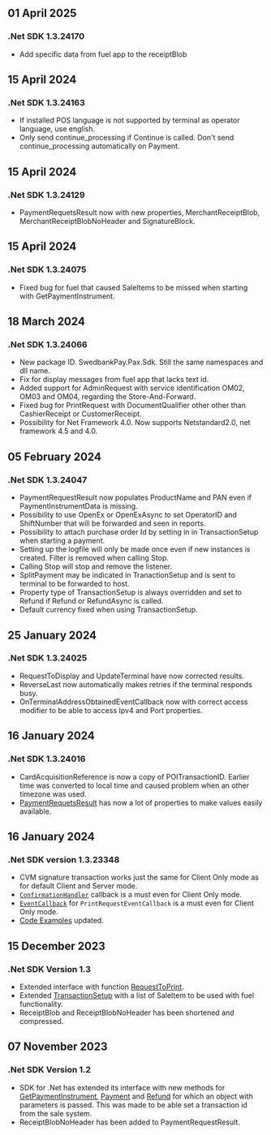 
## 01 April 2025

### .Net SDK 1.3.24170

*   Add specific data from fuel app to the receiptBlob

## 15 April 2024

### .Net SDK 1.3.24163

*   If installed POS language is not supported by terminal as operator language,
    use english.
*   Only send continue_processing if Continue is called. Don't send
    continue_processing automatically on Payment.

## 15 April 2024

### .Net SDK 1.3.24129

*   PaymentRequetsResult now with new properties, MerchantReceiptBlob,
    MerchantReceiptBlobNoHeader and SignatureBlock.

## 15 April 2024

### .Net SDK 1.3.24075

*   Fixed bug for fuel that caused SaleItems to be missed when starting with
    GetPaymentInstrument.

## 18 March 2024

### .Net SDK 1.3.24066

*   New package ID. SwedbankPay.Pax.Sdk. Still the same namespaces and dll name.
*   Fix for display messages from fuel app that lacks text id.
*   Added support for AdminRequest with service identification OM02, OM03 and
    OM04, regarding the Store-And-Forward.
*   Fixed bug for PrintRequest with DocumentQualifier other other than
    CashierReceipt or CustomerReceipt.
*   Possibility for Net Framework 4.0. Now supports Netstandard2.0, net
    framework 4.5 and 4.0.

## 05 February 2024

### .Net SDK 1.3.24047

*   PaymentRequestResult now populates ProductName and PAN even if
    PaymentInstrumentData is missing.
*   Possibility to use OpenEx or OpenExAsync to set OperatorID and ShiftNumber
    that will be forwarded and seen in reports.
*   Possibility to attach purchase order Id by setting in in TransactionSetup
    when starting a payment.
*   Setting up the logfile will only be made once even if new instances is
    created. Filter is removed when calling Stop.
*   Calling Stop will stop and remove the listener.
*   SplitPayment may be indicated in TranactionSetup and is sent to terminal to
    be forwarded to host.
*   Property type of TransactionSetup is always overridden and set to Refund if
    Refund or RefundAsync is called.
*   Default currency fixed when using TransactionSetup.

## 25 January 2024

### .Net SDK 1.3.24025

*   RequestToDisplay and UpdateTerminal have now corrected results.
*   ReverseLast now automatically makes retries if the terminal responds busy.
*   OnTerminalAddressObtainedEventCallback now with correct access modifier to
    be able to access Ipv4 and Port properties.

## 16 January 2024

### .Net SDK 1.3.24016

*   CardAcquisitionReference is now a copy of POITransactionID. Earlier time was
    converted to local time and caused problem when an other timezone was used.
*   [PaymentRequetsResult][paymentrequestresult] has now a lot of properties to
    make values easily available.

## 16 January 2024

### .Net SDK version 1.3.23348

*   CVM signature transaction works just the same for Client Only mode as for
    default Client and Server mode.
*   [`ConfirmationHandler`][confirmationhandler] callback is a must even for
    Client Only mode.
*   [`EventCallback`][eventcallback] for `PrintRequestEventCallback` is a must
    even for Client Only mode.
*   [Code Examples][codeexamples] updated.

## 15 December 2023

### .Net SDK Version 1.3

*   Extended interface with function [RequestToPrint][requesttoprint].
*   Extended [TransactionSetup][transactionsetup] with a list of SaleItem to be
    used with fuel functionality.
*   ReceiptBlob and ReceiptBlobNoHeader has been shortened and compressed.

## 07 November 2023

### .Net SDK Version 1.2

*   SDK for .Net has extended its interface with new methods for
[GetPaymentInstrument][getpaymentinstrument], [Payment][payment] and
[Refund][refund] for which an object with parameters is passed. This was made to
be able set a transaction id from the sale system.
*   ReceiptBlobNoHeader has been added to PaymentRequestResult.

[getpaymentinstrument]:/pax-terminal/NET/SwpTrmLib/Methods/handy/getpaymentinstrumentasync
[payment]: /pax-terminal/NET/SwpTrmLib/Methods/essential/paymentasync
[refund]: /pax-terminal/NET/SwpTrmLib/Methods/essential/refundasync
[requesttoprint]: /pax-terminal/NET/SwpTrmLib/Methods/handy/requesttoprint
[transactionsetup]: /pax-terminal/NET/includes/transactionsetup
[confirmationhandler]: /pax-terminal/NET/SwpTrmLib/ISwpTrmCallbackInterface
[eventcallback]: /pax-terminal/NET/SwpTrmLib/ISwpTrmCallbackInterface/
[codeexamples]: /pax-terminal/NET/CodeExamples
[paymentrequestresult]: /pax-terminal/NET/includes/paymentrequestresult
